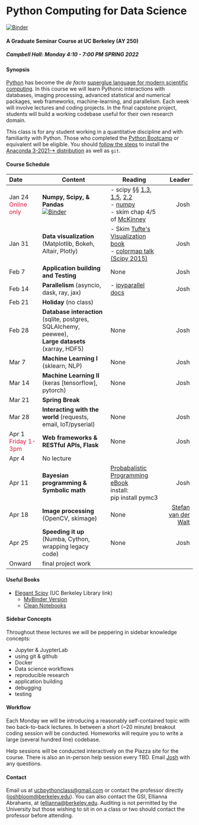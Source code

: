 Python Computing for Data Science
==============

[![Binder](https://mybinder.org/badge.svg)](https://mybinder.org/v2/gh/profjsb/python-seminar/master)


#### A Graduate Seminar Course at UC Berkeley (AY 250) ####

##### Campbell Hall: Monday 4:10 - 7:00 PM SPRING 2022 #####

#### Synopsis ####

[Python](http://python.org) has become the *de facto* [superglue language for modern scientific computing](http://www.reddit.com/r/Python/comments/y9rku/astrophysicist_joshua_bloom_on_python_as_super/). In this course we will learn Pythonic interactions with databases, imaging processing, advanced statistical and numerical packages, web frameworks, machine-learning, and parallelism. Each week will involve lectures and coding projects. In the final capstone project, students will build a working codebase useful for their own research domain.

This class is for any student working in a quantitative discipline and with familiarity with Python. Those who completed the [Python Bootcamp](http://www.pythonbootcamp.info) or equivalent will be eligible. You should [follow the steps](https://sites.google.com/site/pythonbootcamp/preparation/software) to install the [Anaconda 3-2021-* distribution](https://www.anaconda.com/products/individual) as well as <code>git</code>.

#### Course Schedule ####

Date | Content | Reading | Leader
:--- | --------| ------- | ---: |
Jan 24 <font color="crimson">Online only</font> | **Numpy, Scipy, & Pandas** <br> [![Binder](https://mybinder.org/badge.svg)](https://mybinder.org/v2/gh/profjsb/python-seminar/master?filepath=DataFiles_and_Notebooks%2F03_Numpy_Scipy_Stats%2FNumpyIntro.ipynb)   | - scipy &sect;&sect; [1.3](http://www.scipy-lectures.org/intro/numpy/index.html), [1.5](http://www.scipy-lectures.org/intro/scipy.html), [2.2](http://www.scipy-lectures.org/advanced/advanced_numpy/index.html)<br>- [numpy](https://hal.inria.fr/inria-00564007/document)</br> - skim chap 4/5 of [McKinney](http://shop.oreilly.com/product/0636920023784.do?code=B2S3) | Josh
Jan 31	| **Data visualization** (Matplotlib, Bokeh, Altair, Plotly)   | - Skim [Tufte's Visualization book](https://www.amazon.com/Visual-Display-Quantitative-Information/dp/0961392142)<br> - [colormap talk (Scipy 2015)](https://www.youtube.com/watch?v=xAoljeRJ3lU) | Josh
Feb 7  | **Application building and Testing** | None | Josh 
Feb 14  | **Parallelism** (asyncio, dask, ray, jax)  | - [ipyparallel docs](http://ipyparallel.readthedocs.io/en/latest/intro.html) |Josh
Feb 21  | **Holiday** (no class) |  | 
Feb 28 | **Database interaction** (sqlite, postgres, SQLAlchemy, peewee),<br>**Large datasets** (xarray, HDF5) |  None | Josh
Mar 7  | **Machine Learning I** (sklearn, NLP) | None |Josh
Mar 14	| **Machine Learning II** (keras [tensorflow], pytorch) | None |Josh
Mar 21  | **Spring Break** |  | 
Mar 28  | **Interacting with the world** (requests, email, IoT/pyserial)	| None | Josh
Apr 1 <br><font color="crimson">Friday 1-3pm</font>| **Web frameworks & RESTful APIs, Flask**		| None |  Josh
Apr 4  | No lecture |
Apr 11	|	**Bayesian programming & Symbolic math**	| [Probabalistic Programming eBook](http://nbviewer.jupyter.org/github/CamDavidsonPilon/Probabilistic-Programming-and-Bayesian-Methods-for-Hackers/blob/master/Chapter1_Introduction/Ch1_Introduction_PyMC3.ipynb)<br>install:<br>pip install pymc3| Josh
Apr 18	| **Image processing** (OpenCV, skimage)  | None | [Stefan van der Walt](https://github.com/stefanv)
Apr 25  | **Speeding it up** (Numba, Cython, wrapping legacy code) | None | Josh 
Onward   | final project work |
 

#### Useful Books ####

   - [Elegant Scipy](https://learning.oreilly.com/library/view/elegant-scipy/9781491922927/preface01.html) (UC Berkeley Library link)
       - [MyBinder Version](https://mybinder.org/v2/gh/elegant-scipy/notebooks/master?filepath=index.ipynb)
       - [Clean Notebooks](https://github.com/elegant-scipy/notebooks)
       
#### Sidebar Concepts ####

Throughout these lectures we will be peppering in sidebar knowledge concepts:

  - Jupyter & JuypterLab
  - using git & github
  - Docker
  - Data science workflows
  - reproducible research
  - application building
  - debugging
  - testing

#### Workflow ####

Each Monday we will be introducing a reasonably self-contained topic with two back-to-back lectures. In between a short (~20 minute) breakout coding session will be conducted. Homeworks will require you to write a large (several hundred line) codebase.

Help sessions will be conducted interactively on the Piazza site for the course. There is also an in-person help session every TBD. Email [Josh](mailto:joshbloom@berkeley.edu) with any questions.

#### Contact ####

Email us at [ucbpythonclass@gmail.com](mailto:ucbpythonclass@gmail.com) or contact the professor directly ([joshbloom@berkeley.edu](joshbloom@berkeley.edu)).  You can also contact the GSI, Ellianna Abrahams, at ([ellianna@berkeley.edu](ellianna@berkeley.edu). Auditing is not permitted by the University but those wishing to sit in on a class or two should contact the professor before attending.
